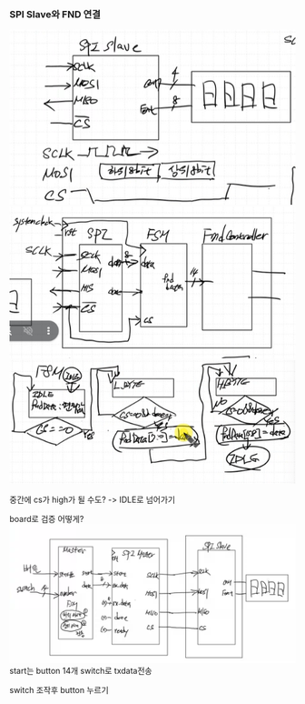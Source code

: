 ### SPI Slave와 FND 연결
![](ex1.png)
![](ex2.png)
![](asm_ex.png)

중간에 cs가 high가 될 수도? -> IDLE로 넘어가기

board로 검증 어떻게?
![](image.png)
start는 button
14개 switch로 txdata전송

switch 조작후 button 누르기
